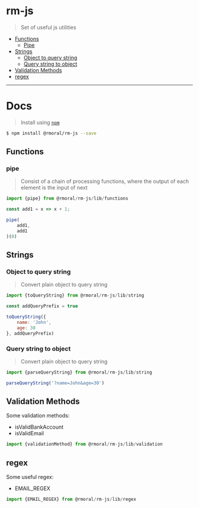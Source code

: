 # rm-js
> Set of useful js utilities

- [Functions](#functions)
    - [Pipe](#pipe)
- [Strings](#strings)
    - [Object to query string](#object-to-query-string)
    - [Query string to object](#query-string-to-object)
- [Validation Methods](#validation-methods)
- [regex](#regex)

---

# Docs

> Install using [`npm`](https://www.npmjs.com/)

```sh
$ npm install @rmoral/rm-js --save
```

## Functions

### pipe
> Consist of a chain of processing functions, where the output of each element is the input of next

```js
import {pipe} from @rmoral/rm-js/lib/functions

const add1 = x => x + 1;

pipe(
    add1,
    add1
)(0)
```

## Strings

### Object to query string
> Convert plain object to query string

```js
import {toQueryString} from @rmoral/rm-js/lib/string

const addQueryPrefix = true

toQueryString({
    name: 'John',
    age: 30
}, addQueryPrefix)
```

### Query string to object
> Convert plain object to query string

```js
import {parseQueryString} from @rmoral/rm-js/lib/string

parseQueryString('?name=John&age=30')
```

## Validation Methods
Some validation methods:

* isValidBankAccount
* isValidEmail

```js
import {validationMethod} from @rmoral/rm-js/lib/validation
```

## regex
Some useful regex:

* EMAIL_REGEX

```js
import {EMAIL_REGEX} from @rmoral/rm-js/lib/regex
```
